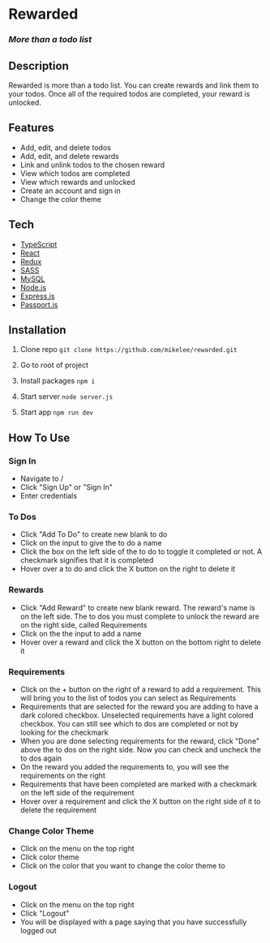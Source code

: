 # Rewarded

### _More than a todo list_

## Description

Rewarded is more than a todo list. You can create rewards and link them to your todos. Once all of the required todos are completed, your reward is unlocked.

## Features
- Add, edit, and delete todos
- Add, edit, and delete rewards
- Link and unlink todos to the chosen reward
- View which todos are completed
- View which rewards and unlocked
- Create an account and sign in
- Change the color theme

## Tech
- [TypeScript]
- [React]
- [Redux]
- [SASS]
- [MySQL]
- [Node.js]
- [Express.js]
- [Passport.js]

[Express.js]: <https://expressjs.com/>
[MySQL]: <https://www.mysql.com/>
[Node.js]: <https://nodejs.org/en/>
[Passport.js]: <https://www.passportjs.org/>
[React]: <https://reactjs.org/>
[Redux]: <https://redux.js.org/>
[SASS]: <https://sass-lang.com/>
[TypeScript]: <https://www.typescriptlang.org/>

## Installation

1. Clone repo ``` git clone https://github.com/mikelee/rewarded.git ```

2. Go to root of project

3. Install packages ``` npm i ```

4. Start server ``` node server.js ```

5. Start app ```npm run dev ```

## How To Use

### Sign In
- Navigate to /
- Click "Sign Up" or "Sign In"
- Enter credentials

### To Dos
- Click "Add To Do" to create new blank to do
- Click on the input to give the to do a name
- Click the box on the left side of the to do to toggle it completed or not. A checkmark signifies that it is completed
- Hover over a to do and click the X button on the right to delete it

### Rewards
- Click "Add Reward" to create new blank reward. The reward's name is on the left side. The to dos you must complete to unlock the reward are on the right side, called Requirements
- Click on the the input to add a name
- Hover over a reward and click the X button on the bottom right to delete it

### Requirements
- Click on the + button on the right of a reward to add a requirement. This will bring you to the list of todos you can select as Requirements
- Requirements that are selected for the reward you are adding to have a dark colored checkbox. Unselected requirements have a light colored checkbox. You can still see which to dos are completed or not by looking for the checkmark
- When you are done selecting requirements for the reward, click "Done" above the to dos on the right side. Now you can check and uncheck the to dos again
- On the reward you added the requirements to, you will see the requirements on the right
- Requirements that have been completed are marked with a checkmark on the left side of the requirement
- Hover over a requirement and click the X button on the right side of it to delete the requirement

### Change Color Theme
- Click on the menu on the top right
- Click color theme
- Click on the color that you want to change the color theme to

### Logout
- Click on the menu on the top right
- Click "Logout"
- You will be displayed with a page saying that you have successfully logged out